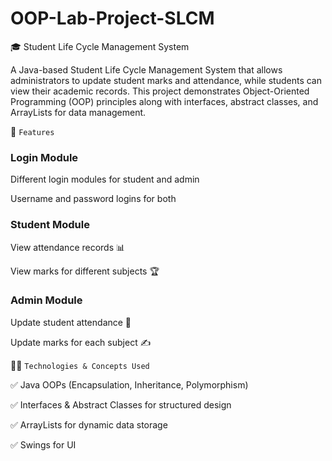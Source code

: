 # OOP-Lab-Project-SLCM

🎓 Student Life Cycle Management System

A Java-based Student Life Cycle Management System that allows administrators to update student marks and attendance, while students can view their academic records. This project demonstrates Object-Oriented Programming (OOP) principles along with interfaces, abstract classes, and ArrayLists for data management.

🚀 `Features`

### Login Module

Different login modules for student and admin

Username and password logins for both 

### Student Module

View attendance records 📊

View marks for different subjects 🏆

### Admin Module

Update student attendance 📅

Update marks for each subject ✍️

👨‍💻 `Technologies & Concepts Used`

✅ Java OOPs (Encapsulation, Inheritance, Polymorphism)

✅ Interfaces & Abstract Classes for structured design

✅ ArrayLists for dynamic data storage

✅ Swings for UI
